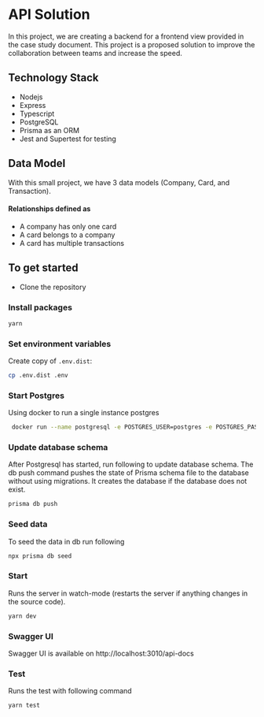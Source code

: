 # API Solution

In this project, we are creating a backend for a frontend view provided in the case study document. This project is a proposed
solution to improve the collaboration between teams and increase the speed.

## Technology Stack
- Nodejs
- Express
- Typescript
- PostgreSQL
- Prisma as an ORM
- Jest and Supertest for testing

## Data Model
With this small project, we have 3 data models (Company, Card, and Transaction).
#### Relationships defined as
- A company has only one card
- A card belongs to a company
- A card has multiple transactions

## To get started

- Clone the repository

### Install packages

```bash
yarn
```

### Set environment variables

Create copy of `.env.dist`:

```bash
cp .env.dist .env
```

### Start Postgres
Using docker to run a single instance postgres

```bash
 docker run --name postgresql -e POSTGRES_USER=postgres -e POSTGRES_PASSWORD=password -p 5432:5432 postgres
```
### Update database schema

After Postgresql has started, run following to update database schema. 
The db push command pushes the state of Prisma schema file to the database without using migrations.
It creates the database if the database does not exist.

```bash
prisma db push
```

### Seed data
To seed the data in db run following

```bash
npx prisma db seed
````

### Start

Runs the server in watch-mode (restarts the server if anything changes in the source code).

```bash
yarn dev
```

###  Swagger UI

Swagger UI is available on
http://localhost:3010/api-docs


### Test

Runs the test with following command

```bash
yarn test
```